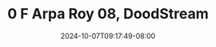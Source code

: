 --- 
title: "0 F Arpa Roy 08, DoodStream"
description: "nonton bokeh 0 F Arpa Roy 08, DoodStream yandex full baru"
date: 2024-10-07T09:17:49-08:00
file_code: "wo1zye7g4zjt"
draft: false
cover: "v36dawn9t5e50ytu.jpg"
tags: ["Arpa", "Roy", "DoodStream", "bokep-indo", "bokep-viral", "bokep-ig"]
length: 146
fld_id: "1483157"
foldername: "Arpa Roy"
categories: ["Arpa Roy"]
views: 0
---